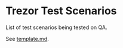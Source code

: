 # Trezor Test Scenarios

List of test scenarios being tested on QA.

See [template.md](template.md).
